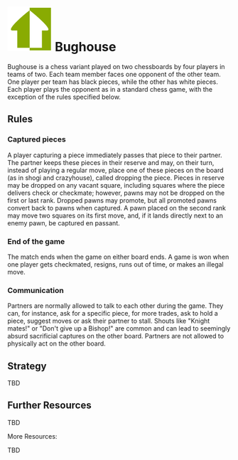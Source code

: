 # ![Bughouse](https://raw.githubusercontent.com/gbtami/pychess-variants/master/static/icons/Bughouse.svg) Bughouse

Bughouse is a chess variant played on two chessboards by four players in teams of two. Each team member faces one opponent of the other team. One player per team has black pieces, while the other has white pieces. Each player plays the opponent as in a standard chess game, with the exception of the rules specified below.

## Rules

### Captured pieces

A player capturing a piece immediately passes that piece to their partner. The partner keeps these pieces in their reserve and may, on their turn, instead of playing a regular move, place one of these pieces on the board (as in shogi and crazyhouse), called dropping the piece. Pieces in reserve may be dropped on any vacant square, including squares where the piece delivers check or checkmate; however, pawns may not be dropped on the first or last rank.  Dropped pawns may promote, but all promoted pawns convert back to pawns when captured. A pawn placed on the second rank may move two squares on its first move, and, if it lands directly next to an enemy pawn, be captured en passant.

### End of the game

The match ends when the game on either board ends. A game is won when one player gets checkmated, resigns, runs out of time, or makes an illegal move. 

### Communication

Partners are normally allowed to talk to each other during the game. They can, for instance, ask for a specific piece, for more trades, ask to hold a piece, suggest moves or ask their partner to stall. Shouts like "Knight mates!" or "Don't give up a Bishop!" are common and can lead to seemingly absurd sacrificial captures on the other board. Partners are not allowed to physically act on the other board.

## Strategy

TBD

## Further Resources 

TBD

More Resources: 

TBD
